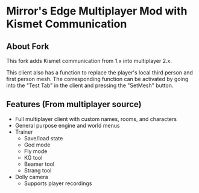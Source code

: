# Mirror's Edge Multiplayer Mod with Kismet Communication

## About Fork

This fork adds Kismet communication from 1.x into multiplayer 2.x.

This client also has a function to replace the player's local third person and first person mesh.
The corresponding function can be activated by going into the "Test Tab" in the client and pressing the "SetMesh" button.

## Features (From multiplayer source)

- Full multiplayer client with custom names, rooms, and characters
- General purpose engine and world menus
- Trainer
    - Save/load state
    - God mode
    - Fly mode
    - KG tool
    - Beamer tool
    - Strang tool
- Dolly camera
    - Supports player recordings
